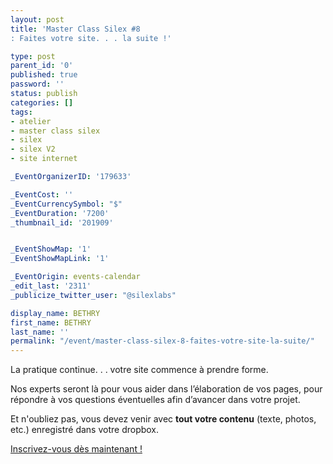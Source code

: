 ```yaml
---
layout: post
title: 'Master Class Silex #8
: Faites votre site. . . la suite !'

type: post
parent_id: '0'
published: true
password: ''
status: publish
categories: []
tags:
- atelier
- master class silex
- silex
- silex V2
- site internet

_EventOrganizerID: '179633'

_EventCost: ''
_EventCurrencySymbol: "$"
_EventDuration: '7200'
_thumbnail_id: '201909'


_EventShowMap: '1'
_EventShowMapLink: '1'

_EventOrigin: events-calendar
_edit_last: '2311'
_publicize_twitter_user: "@silexlabs"

display_name: BETHRY
first_name: BETHRY
last_name: ''
permalink: "/event/master-class-silex-8-faites-votre-site-la-suite/"
---
```


La pratique continue. . . votre site commence à prendre forme.

Nos experts seront là pour vous aider dans l’élaboration de vos pages, pour répondre à vos questions éventuelles afin d’avancer dans votre projet.

Et n'oubliez pas, vous devez venir avec **tout votre contenu** (texte, photos, etc.) enregistré dans votre dropbox.



[Inscrivez-vous dès maintenant !](http://www.eventbrite.fr/e/billets-master-class-silex-atelier-8-faites-votre-site-la-suite-11383447197?aff=es2&rank=2 "S'inscrire")